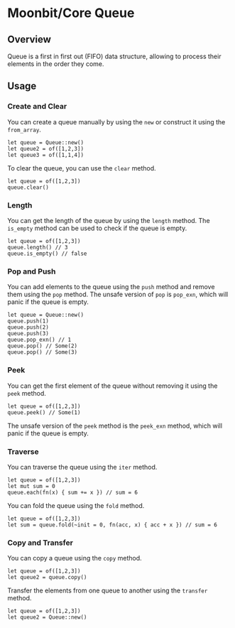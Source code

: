# Moonbit/Core Queue
## Overview
Queue is a first in first out (FIFO) data structure, allowing to process their elements in the order they come.

## Usage
### Create and Clear
You can create a queue manually by using the `new` or construct it using the `from_array`.
```moonbit
let queue = Queue::new()
let queue2 = of([1,2,3])
let queue3 = of([1,1,4])
```

To clear the queue, you can use the `clear` method.
```moonbit
let queue = of([1,2,3])
queue.clear()
```

### Length
You can get the length of the queue by using the `length` method. The `is_empty` method can be used to check if the queue is empty.
```moonbit
let queue = of([1,2,3])
queue.length() // 3
queue.is_empty() // false
```

### Pop and Push
You can add elements to the queue using the `push` method and remove them using the `pop` method.
The unsafe version of `pop` is `pop_exn`, which will panic if the queue is empty.
```moonbit
let queue = Queue::new()
queue.push(1)
queue.push(2)
queue.push(3)
queue.pop_exn() // 1
queue.pop() // Some(2)
queue.pop() // Some(3)
```

### Peek
You can get the first element of the queue without removing it using the `peek` method.
```moonbit
let queue = of([1,2,3])
queue.peek() // Some(1)
```
The unsafe version of the `peek` method is the `peek_exn` method, which will panic if the queue is empty.

### Traverse
You can traverse the queue using the `iter` method.
```moonbit
let queue = of([1,2,3])
let mut sum = 0
queue.each(fn(x) { sum += x }) // sum = 6
```

You can fold the queue using the `fold` method.
```moonbit
let queue = of([1,2,3])
let sum = queue.fold(~init = 0, fn(acc, x) { acc + x }) // sum = 6
```

### Copy and Transfer
You can copy a queue using the `copy` method.
```moonbit
let queue = of([1,2,3])
let queue2 = queue.copy()
```

Transfer the elements from one queue to another using the `transfer` method.
```moonbit
let queue = of([1,2,3])
let queue2 = Queue::new()
```